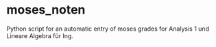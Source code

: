 # moses_noten
Python script for an automatic entry of moses grades for Analysis 1 und Lineare Algebra für Ing. 
